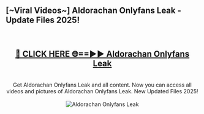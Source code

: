 <h2>[~Viral Videos~] Aldorachan Onlyfans Leak - Update Files 2025!</h2>
<br>
<div align="center">
<h2><a href="https://betterlinks.top/A2PfLJ" rel="nofollow">🔴 CLICK HERE 🌐==►► Aldorachan Onlyfans Leak</a></h2>
<br>
Get Aldorachan Onlyfans Leak and all content. Now you can access all videos and pictures of Aldorachan Onlyfans Leak. New Updated Files 2025!
<br>
<br>
<a href="https://betterlinks.top/A2PfLJ" rel="nofollow" data-target="animated-image.originalLink"><img src="https://i.ibb.co.com/WyWwxjT/player-gif2.gif" alt="Aldorachan Onlyfans Leak" style="max-width: 100%; display: inline-block;" data-target="animated-image.originalImage"></a>
</div>
<br>

